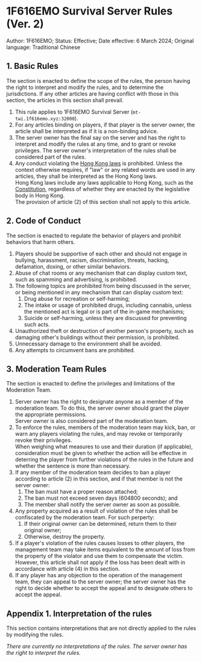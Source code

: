 # 1F616EMO Survival Server Rules (Ver. 2)

Author: 1F616EMO; Status: Effective; Date effective: 6 March 2024; Original language: Traditional Chinese

## 1. Basic Rules

The section is enacted to define the scope of the rules, the person having the right to interpret and modify the rules, and to determine the jurisdictions. If any other articles are having conflict with those in this section, the articles in this section shall prevail.

1. This rule applies to 1F616EMO Survival Server (`mt-twi.1f616emo.xyz:32000`).
2. For any articles binding on players, if that player is the server owner, the article shall be interpreted as if it is a non-binding advice.
3. The server owner has the final say on the server and has the right to interpret and modify the rules at any time, and to grant or revoke privileges. The server owner's interpretation of the rules shall be considered part of the rules.
4. Any conduct violating the [Hong Kong laws](https://www.elegislation.gov.hk/) is prohibited. Unless the context otherwise requires, if "law" or any related words are used in any articles, they shall be interpreted as the Hong Kong laws.<br />Hong Kong laws include any laws applicable to Hong Kong, such as the [Constitution](https://flk.npc.gov.cn/xf/html/xf2.html), regardless of whether they are enacted by the legislative body in Hong Kong.<br />The provision of article (2) of this section shall not apply to this article.

## 2. Code of Conduct

The section is enacted to regulate the behavior of players and prohibit behaviors that harm others.

1. Players should be supportive of each other and should not engage in bullying, harassment, racism, discrimination, threats, hacking, defamation, doxing, or other similar behaviors.
2. Abuse of chat rooms or any mechanism that can display custom text, such as spamming and advertising, is prohibited.
3. The following topics are prohibited from being discussed in the server, or being mentioned in any mechanism that can display custom text:
    1. Drug abuse for recreation or self-harming;
    2. The intake or usage of prohibited drugs, including cannabis, unless the mentioned act is legal or is part of the in-game mechanisms;
    3. Suicide or self-harming, unless they are discussed for preventing such acts.
4. Unauthorized theft or destruction of another person's property, such as damaging other's buildings without their permission, is prohibited.
5. Unnecessary damage to the environment shall be avoided.
6. Any attempts to circumvent bans are prohibited.

## 3. Moderation Team Rules

The section is enacted to define the privileges and limitations of the Moderation Team.

1. Server owner has the right to designate anyone as a member of the moderation team. To do this, the server owner should grant the player the appropriate permissions.<br />Server owner is also considered part of the moderation team.
2. To enforce the rules, members of the moderation team may kick, ban, or warn any players violating the rules, and may revoke or temporarily revoke their privileges.<br />When weighing what measures to use and their duration (if applicable), consideration must be given to whether the action will be effective in deterring the player from further violations of the rules in the future and whether the sentence is more than necessary.
3. If any member of the moderation team decides to ban a player according to article (2) in this section, and if that member is not the server owner:
    1. The ban must have a proper reason attached;
    2. The ban must not exceed seven days (604800 seconds); and
    3. The member shall notify the server owner as soon as possible.
4. Any property acquired as a result of violation of the rules shall be confiscated by the moderation team. For such perperty:
    1. If their original owner can be determined, return them to their original owner;
    2. Otherwise, destroy the property.
5. If a player's violation of the rules causes losses to other players, the management team may take items equivalent to the amount of loss from the property of the violator and use them to compensate the victim. However, this article shall not apply if the loss has been dealt with in accordance with article (4) in this section.
6. If any player has any objection to the operation of the management team, they can appeal to the server owner; the server owner has the right to decide whether to accept the appeal and to designate others to accept the appeal.

## Appendix 1. Interpretation of the rules

This section contains interpretations that are not directly applied to the rules by modifying the rules.

*There are currently no interpretations of the rules. The server owner has the right to interpret the rules.*
